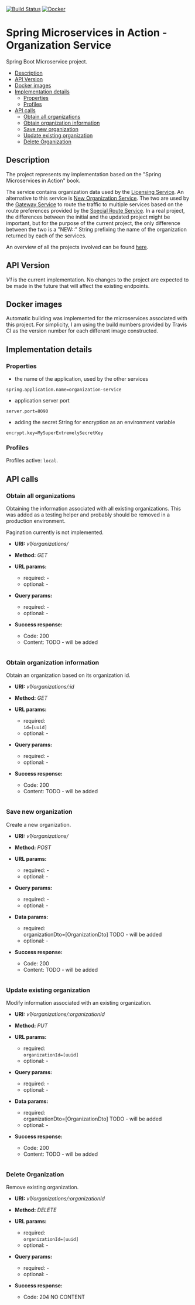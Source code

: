 [![Build Status](https://travis-ci.org/mariamihai/sma-organization-service.svg?branch=master)](https://travis-ci.org/mariamihai/sma-organization-service)
[![Docker](https://img.shields.io/docker/v/mariamihai/sma-organization-service?sort=date)](https://hub.docker.com/r/mariamihai/sma-organization-service)

# Spring Microservices in Action - Organization Service
Spring Boot Microservice project.

  - [Description](#description)
  - [API Version](#api-version)
  - [Docker images](#docker-images)
  - [Implementation details](#implementation-details)
    - [Properties](#properties)
    - [Profiles](#profiles)
  - [API calls](#api-calls)
    - [Obtain all organizations](#obtain-all-organizations)
    - [Obtain organization information](#obtain-organization-information)
    - [Save new organization](#save-new-organization)
    - [Update existing organization](#update-existing-organization)
    - [Delete Organization](#delete-organization)

## Description
The project represents my implementation based on the "Spring Microservices in Action" book.

The service contains organization data used by the [Licensing Service](https://github.com/mariamihai/sma-licensing-service).
An alternative to this service is [New Organization Service](https://github.com/mariamihai/sma-organization-new-service). The two are used by the [Gateway Service](https://github.com/mariamihai/sma-gateway-service) to route the traffic to multiple services based on the route preferences provided by the [Special Route Service](https://github.com/mariamihai/sma-special-routes-service). 
In a real project, the differences between the initial and the updated project might be important, but for the purpose of the current project, the only difference between 
the two is a "NEW::" String prefixing the name of the organization returned by each of the services.

An overview of all the projects involved can be found [here](https://github.com/mariamihai/sma-overview).

## API Version
_V1_ is the current implementation. No changes to the project are expected to be made in the future that will affect the existing endpoints.

## Docker images
Automatic building was implemented for the microservices associated with this project.
For simplicity, I am using the build numbers provided by Travis CI as the version number for each different image constructed.

## Implementation details
### Properties
- the name of the application, used by the other services 
```
spring.application.name=organization-service
```
- application server port
```
server.port=8090
```
- adding the secret String for encryption as an environment variable
```
encrypt.key=MySuperExtremelySecretKey
```

### Profiles
Profiles active: `local`.

## API calls
### Obtain all organizations
Obtaining the information associated with all existing organizations. This was added as a testing helper and probably should be removed in a production environment.

Pagination currently is not implemented.

 * __URI:__ _v1/organizations/_
 * __Method:__ _GET_

 * __URL params:__ <br/>
    * required: - <br/>
    * optional: - <br/>
    
 * __Query params:__ <br/>
    * required: - <br/>
    * optional: - <br/>
        
 * __Success response:__
    * Code: 200 <br/>
    * Content: TODO - will be added
    ```
    ```
 
### Obtain organization information
Obtain an organization based on its organization id.

 * __URI:__ _v1/organizations/:id_
 * __Method:__ _GET_

 * __URL params:__ <br/>
    * required: <br/>
        `id=[uuid]`
    * optional: - <br/>
    
 * __Query params:__ <br/>
    * required: - <br/>
    * optional: - <br/>
        
 * __Success response:__
    * Code: 200 <br/>
    * Content: TODO - will be added
    ```
    ```

### Save new organization
Create a new organization.

 * __URI:__ _v1/organizations/_
 * __Method:__ _POST_

 * __URL params:__ <br/>
    * required: - <br/>
    * optional: - <br/>
    
 * __Query params:__ <br/>
    * required: - <br/>
    * optional: - <br/>
 
 * __Data params:__ <br/>
    * required: <br/>
            organizationDto=[OrganizationDto] TODO - will be added
            ``` 
            ```
    * optional: - <br/>

 * __Success response:__
    * Code: 200 <br/>
    * Content: TODO - will be added
    ```
    ```

### Update existing organization
Modify information associated with an existing organization.

 * __URI:__ _v1/organizations/:organizationId_
 * __Method:__ _PUT_

 * __URL params:__ <br/>
    * required: <br/>
        `organizationId=[uuid]` <br/>
    * optional: - <br/>
    
 * __Query params:__ <br/>
    * required: - <br/>
    * optional: - <br/>
 
 * __Data params:__ <br/>
    * required: <br/>
            organizationDto=[OrganizationDto] TODO - will be added
            ``` 
            ```
    * optional: - <br/>

 * __Success response:__
    * Code: 200 <br/>
    * Content: TODO - will be added
    ```
    ```

### Delete Organization
Remove existing organization.

 * __URI:__ _v1/organizations/:organizationId_
 * __Method:__ _DELETE_

 * __URL params:__ <br/>
    * required: <br/>
        `organizationId=[uuid]` <br/>
    * optional: - <br/>
    
 * __Query params:__ <br/>
    * required: - <br/>
    * optional: - <br/>

 * __Success response:__
    * Code: 204 NO CONTENT <br/>
